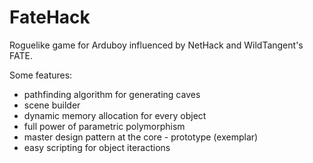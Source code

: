 # FateHack
Roguelike game for Arduboy influenced by NetHack and WildTangent's FATE.

Some features:
* pathfinding algorithm for generating caves
* scene builder
* dynamic memory allocation for every object
* full power of parametric polymorphism
* master design pattern at the core - prototype (exemplar)
* easy scripting for object iteractions
